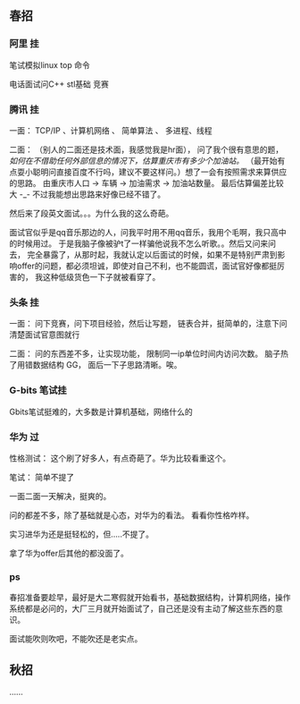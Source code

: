 ## 春招

### 阿里 挂

笔试模拟linux top 命令
    
电话面试问C++ stl基础 竞赛
    
### 腾讯 挂
一面： TCP/IP 、计算机网络 、 简单算法 、 多进程、线程

二面： （别人的二面还是技术面，我感觉我是hr面），  问了我个很有意思的题， _如何在不借助任何外部信息的情况下，估算重庆市有多少个加油站。_ 
    （最开始有点耍小聪明问直接百度不行吗，建议不要这样问。）想了一会有按照需求来算供应的思路。 由重庆市人口 -> 车辆 -> 加油需求 -> 加油站数量。
    最后估算偏差比较大 -_-  不过我能想出思路来好像已经不错了。
    
然后来了段英文面试。。。为什么我的这么奇葩。
    
面试官似乎是qq音乐那边的人，问我平时用不用qq音乐，我用个毛啊，我只高中的时候用过。 于是我脑子像被驴t了一样骗他说我不怎么听歌。。然后又问来问去，
完全暴露了，从那时起，我就认定以后面试的时候，如果不是特别严肃到影响offer的问题，都必须坦诚，即使对自己不利，也不能圆谎，面试官好像都挺厉害的，
我这种低级货色一下子就被看穿了。
    
 ### 头条 挂
 
一面： 问下竞赛，问下项目经验，然后让写题， 链表合并，挺简单的，注意下问清楚面试官意图就行
    
二面： 问的东西差不多，让实现功能， 限制同一ip单位时间内访问次数。 脑子热了用错数据结构 GG， 面后一下子思路清晰。唉。
    
### G-bits 笔试挂

Gbits笔试挺难的，大多数是计算机基础，网络什么的
    
### 华为 过
    
性格测试： 这个刷了好多人，有点奇葩了。华为比较看重这个。
    
笔试： 简单不提了
    
一面二面一天解决，挺爽的。

问的都差不多，除了基础就是心态，对华为的看法。 看看你性格咋样。
    
实习进华为还是挺轻松的，但.....不提了。
    
拿了华为offer后其他的都没面了。
    
### ps
 
春招准备要趁早，最好是大二寒假就开始看书，基础数据结构，计算机网络，操作系统都是必问的，大厂三月就开始面试了，自己还是没有主动了解这些东西的意识。

面试能吹则吹吧，不能吹还是老实点。
    
## 秋招

   ......
    
